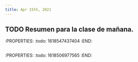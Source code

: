 ```yaml
---
title: Apr 15th, 2021
---
```


## TODO Resumen para la clase de mañana.
:PROPERTIES:
:todo: 1618547437404
:END:
## 
:PROPERTIES:
:todo: 1618506977565
:END:

